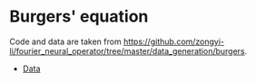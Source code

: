 # Burgers' equation

Code and data are taken from https://github.com/zongyi-li/fourier_neural_operator/tree/master/data_generation/burgers.

- [Data](https://drive.google.com/drive/folders/1Pekes7BJaRTix591fhAb76GjdE2JLPX8?usp=sharing)
